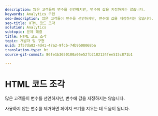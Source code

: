```yaml
---
description: 많은 고객들이 변수를 선언하지만, 변수에 값을 지정하지는 않습니다.
keywords: Analytics 구현
seo-description: 많은 고객들이 변수를 선언하지만, 변수에 값을 지정하지는 않습니다.
seo-title: HTML 코드 조각
solution: Analytics
subtopic: 문제 해결
title: HTML 코드 조각
topic: 개발자 및 구현
uuid: 3f57da82-4d41-47a2-9fcb-74b9b08068ba
translation-type: ht
source-git-commit: 86fe1b3650100a05e52fb2102134fee515c871b1

---
```



# HTML 코드 조각

많은 고객들이 변수를 선언하지만, 변수에 값을 지정하지는 않습니다.

사용하지 않는 변수를 제거하면 페이지 크기를 지우는 데 도움이 됩니다.
